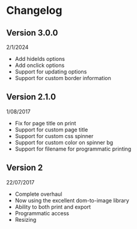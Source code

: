 # Changelog

## Version 3.0.0
2/1/2024
- Add hideIds options
- Add onclick options
- Support for updating options
- Support for custom border information

## Version 2.1.0
1/08/2017
- Fix for page title on print
- Support for custom page title
- Support for custom css spinner
- Support for custom color on spinner bg
- Support for filename for programmatic printing


## Version 2
22/07/2017
- Complete overhaul
- Now using the excellent dom-to-image library
- Ability to both print and export
- Programmatic access
- Resizing 

